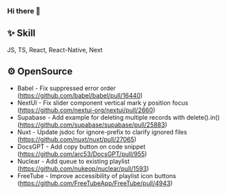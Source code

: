 ### Hi there 👋

<!--
**sossost/sossost** is a ✨ _special_ ✨ repository because its `README.md` (this file) appears on your GitHub profile.

Here are some ideas to get you started:

- 🔭 I’m currently working on ...
- 🌱 I’m currently learning ...
- 👯 I’m looking to collaborate on ...
- 🤔 I’m looking for help with ...
- 💬 Ask me about ...
- 📫 How to reach me: ...
- 😄 Pronouns: ...
- ⚡ Fun fact: ...
-->

## ✨ Skill
JS, TS, React, React-Native, Next

## ⚙️ OpenSource
- Babel - Fix suppressed error order (https://github.com/babel/babel/pull/16440)
- NextUI - Fix slider component vertical mark y position focus (https://github.com/nextui-org/nextui/pull/2660)
- Supabase - Add example for deleting multiple records with delete().in() (https://github.com/supabase/supabase/pull/25883)
- Nuxt - Update jsdoc for ignore-prefix to clarify ignored files (https://github.com/nuxt/nuxt/pull/27065)
- DocsGPT - Add copy button on code snippet (https://github.com/arc53/DocsGPT/pull/955)
- Nuclear - Add queue to existing playlist (https://github.com/nukeop/nuclear/pull/1593)
- FreeTube - Improve accessibility of playlist icon buttons (https://github.com/FreeTubeApp/FreeTube/pull/4943)
